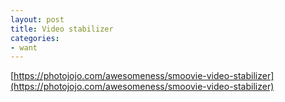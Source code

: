 ```yaml
---
layout: post
title: Video stabilizer
categories:
- want
---
```


[https://photojojo.com/awesomeness/smoovie-video-stabilizer](https://photojojo.com/awesomeness/smoovie-video-stabilizer)